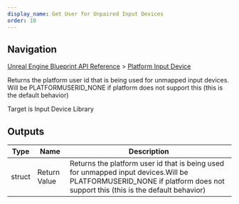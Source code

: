 ```yaml
---
display_name: Get User for Unpaired Input Devices
order: 10
---
```

## Navigation

[Unreal Engine Blueprint API Reference](https://dev.epicgames.com/documentation/en-us/unreal-engine/BlueprintAPI) > [Platform Input Device](https://dev.epicgames.com/documentation/en-us/unreal-engine/BlueprintAPI/PlatformInputDevice)

Returns the platform user id that is being used for unmapped input devices.
Will be PLATFORMUSERID_NONE if platform does not support this (this is the default behavior)

Target is Input Device Library

## Outputs

| Type | Name | Description |
| --- | --- | --- |
| struct | Return Value | Returns the platform user id that is being used for unmapped input devices.Will be PLATFORMUSERID_NONE if platform does not support this (this is the default behavior) |
